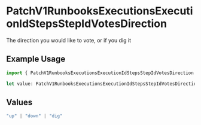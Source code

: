 # PatchV1RunbooksExecutionsExecutionIdStepsStepIdVotesDirection

The direction you would like to vote, or if you dig it

## Example Usage

```typescript
import { PatchV1RunbooksExecutionsExecutionIdStepsStepIdVotesDirection } from "firehydrant-typescript-sdk/models/components";

let value: PatchV1RunbooksExecutionsExecutionIdStepsStepIdVotesDirection = "up";
```

## Values

```typescript
"up" | "down" | "dig"
```